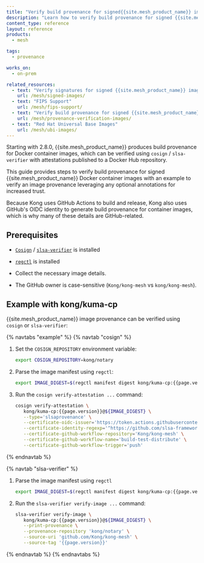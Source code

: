 ```yaml
---
title: "Verify build provenance for signed{{site.mesh_product_name}} images"
description: "Learn how to verify build provenance for signed {{site.mesh_product_name}} Docker container images using Cosign or slsa-verifier."
content_type: reference
layout: reference
products:
  - mesh

tags:
  - provenance

works_on:
  - on-prem

related_resources:
  - text: "Verify signatures for signed {{site.mesh_product_name}} images"
    url: /mesh/signed-images/
  - text: "FIPS Support"
    url: /mesh/fips-support/
  - text: "Verify build provenance for signed {{site.mesh_product_name}}Binaries"
    url: /mesh/provenance-verification-images/
  - text: "Red Hat Universal Base Images"
    url: /mesh/ubi-images/
---
```


Starting with 2.8.0, {{site.mesh_product_name}} produces build provenance for Docker container images, which can be verified using `cosign` / `slsa-verifier` with attestations published to a Docker Hub repository.

This guide provides steps to verify build provenance for signed {{site.mesh_product_name}} Docker container images with an example to verify an image provenance leveraging any optional annotations for increased trust.

Because Kong uses GitHub Actions to build and release, Kong also uses GitHub's OIDC identity to generate build provenance for container images, which is why many of these details are GitHub-related.

## Prerequisites

* [`Cosign`](https://docs.sigstore.dev/system_config/installation/) / [`slsa-verifier`](https://github.com/slsa-framework/slsa-verifier?tab=readme-ov-file#installation) is installed

* [`regctl`](https://github.com/regclient/regclient/blob/main/docs/install.md) is installed

* Collect the necessary image details.

* The GitHub owner is case-sensitive (`Kong/kong-mesh` vs `kong/kong-mesh`).

## Example with kong/kuma-cp

{{site.mesh_product_name}} image provenance can be verified using `cosign` or `slsa-verifier`:

{% navtabs "example" %}
{% navtab "cosign" %}

1. Set the `COSIGN_REPOSITORY` environment variable:

   ```sh
   export COSIGN_REPOSITORY=kong/notary
   ```

2. Parse the image manifest using `regctl`:

   ```sh
   export IMAGE_DIGEST=$(regctl manifest digest kong/kuma-cp:{{page.version}})
   ```

3. Run the `cosign verify-attestation ...` command:

   ```sh
   cosign verify-attestation \
      kong/kuma-cp:{{page.version}}@${IMAGE_DIGEST} \
      --type='slsaprovenance' \
      --certificate-oidc-issuer='https://token.actions.githubusercontent.com' \
      --certificate-identity-regexp='^https://github.com/slsa-framework/slsa-github-generator/.github/workflows/generator_container_slsa3.yml@refs/tags/v[0-9]+.[0-9]+.[0-9]+$' \
      --certificate-github-workflow-repository='Kong/kong-mesh' \
      --certificate-github-workflow-name='build-test-distribute' \
      --certificate-github-workflow-trigger='push'
   ```

{% endnavtab %}

{% navtab "slsa-verifier" %}

1. Parse the image manifest using `regctl`

   ```sh
   export IMAGE_DIGEST=$(regctl manifest digest kong/kuma-cp:{{page.version}})
   ```

2. Run the `slsa-verifier verify-image ...` command:

   ```sh
   slsa-verifier verify-image \
      kong/kuma-cp:{{page.version}}@${IMAGE_DIGEST} \
      --print-provenance \
      --provenance-repository 'kong/notary' \
      --source-uri 'github.com/Kong/kong-mesh' \
      --source-tag '{{page.version}}'
   ```

{% endnavtab %}
{% endnavtabs %}